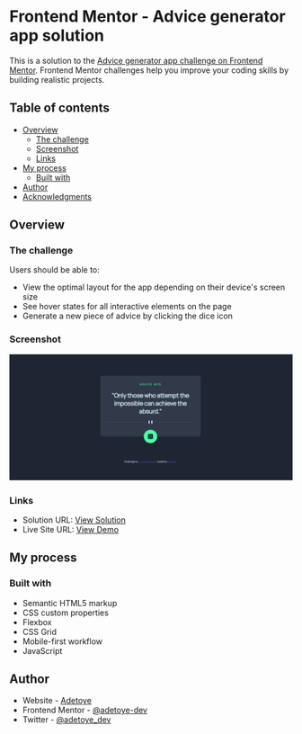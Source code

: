 # Frontend Mentor - Advice generator app solution

This is a solution to the [Advice generator app challenge on Frontend Mentor](https://www.frontendmentor.io/challenges/advice-generator-app-QdUG-13db). Frontend Mentor challenges help you improve your coding skills by building realistic projects.

## Table of contents

- [Overview](#overview)
  - [The challenge](#the-challenge)
  - [Screenshot](#screenshot)
  - [Links](#links)
- [My process](#my-process)
  - [Built with](#built-with)
- [Author](#author)
- [Acknowledgments](#acknowledgments)

## Overview

### The challenge

Users should be able to:

- View the optimal layout for the app depending on their device's screen size
- See hover states for all interactive elements on the page
- Generate a new piece of advice by clicking the dice icon

### Screenshot

![](./images/screenshot.jpeg)

### Links

- Solution URL: [View Solution](https://www.frontendmentor.io/solutions/html5-css3-flexbox-vanilla-js-7VAqVzNxvv)
- Live Site URL: [View Demo](https://advice-generator-pearl.vercel.app)

## My process

### Built with

- Semantic HTML5 markup
- CSS custom properties
- Flexbox
- CSS Grid
- Mobile-first workflow
- JavaScript

## Author

- Website - [Adetoye](https://adetoye.vercel.app)
- Frontend Mentor - [@adetoye-dev](https://www.frontendmentor.io/profile/adetoye-dev)
- Twitter - [@adetoye_dev](https://www.twitter.com/adetoye_dev)
